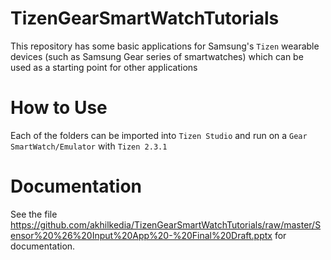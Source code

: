 # TizenGearSmartWatchTutorials

This repository has some basic applications for Samsung's `Tizen` wearable devices (such as Samsung Gear series of smartwatches) which can be used as a starting point for other applications

# How to Use

Each of the folders can be imported into `Tizen Studio` and run on a `Gear SmartWatch/Emulator` with `Tizen 2.3.1`

# Documentation
See the file https://github.com/akhilkedia/TizenGearSmartWatchTutorials/raw/master/Sensor%20%26%20Input%20App%20-%20Final%20Draft.pptx for documentation.

